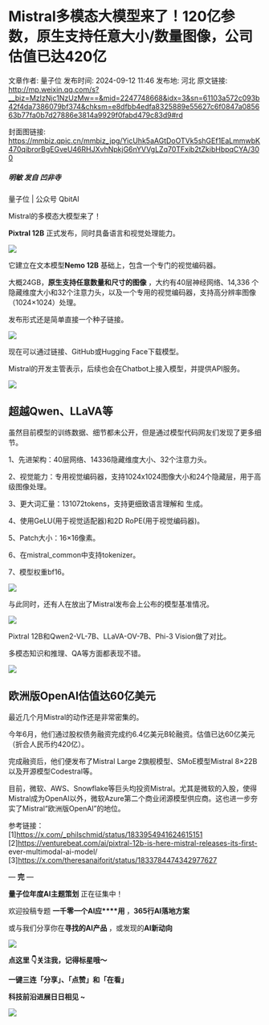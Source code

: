 # Mistral多模态大模型来了！120亿参数，原生支持任意大小/数量图像，公司估值已达420亿

文章作者: 量子位
发布时间: 2024-09-12 11:46
发布地: 河北
原文链接: http://mp.weixin.qq.com/s?__biz=MzIzNjc1NzUzMw==&mid=2247748668&idx=3&sn=61103a572c093b42f4da7386079bf374&chksm=e8dfbb4edfa8325889e55627c6f0847a085663b77fa0b7d27886e3814a9929f0fabd479c83d9#rd

封面图链接: https://mmbiz.qpic.cn/mmbiz_jpg/YicUhk5aAGtDoOTVk5shGEf1EaLmmwbK470qibrorBgEGveU46RHJXvhNpkjG6nYVVgLZq70TFxib2tZkibHbpqCYA/300

##### 明敏 发自 凹非寺  
量子位 | 公众号 QbitAI

Mistral的多模态大模型来了！

**Pixtral 12B** 正式发布，同时具备语言和视觉处理能力。

![](https://mmbiz.qpic.cn/mmbiz_png/YicUhk5aAGtDoOTVk5shGEf1EaLmmwbK4RnBq9edtIhgSl4hrLwuRxMeE6Tq3FXaJb2MxMQzUlqfCaU7WibbFv0g/640?wx_fmt=png&from=appmsg)

它建立在文本模型**Nemo 12B** 基础上，包含一个专门的视觉编码器。

大概24GB，**原生支持任意数量和尺寸的图像** ，大约有40层神经网络、14,336
个隐藏维度大小和32个注意力头，以及一个专用的视觉编码器，支持高分辨率图像（1024×1024）处理。

发布形式还是简单直接一个种子链接。

![](https://mmbiz.qpic.cn/mmbiz_png/YicUhk5aAGtDoOTVk5shGEf1EaLmmwbK43N3LU1aJaWy6Bmib1fdWPV1VpM78pLUzsszgbDicqwRtE1xoMB4KwCxw/640?wx_fmt=png&from=appmsg)

现在可以通过链接、GitHub或Hugging Face下载模型。

Mistral的开发主管表示，后续也会在Chatbot上接入模型，并提供API服务。

![](https://mmbiz.qpic.cn/mmbiz_png/YicUhk5aAGtDoOTVk5shGEf1EaLmmwbK4ULohlkrOBPHAhicP4aPXaGxib7qUZCPhlNq6scY4Og9denaYxlia4Riagg/640?wx_fmt=png&from=appmsg)

## 超越Qwen、LLaVA等

虽然目前模型的训练数据、细节都未公开，但是通过模型代码网友们发现了更多细节。

1、先进架构：40层网络、14336隐藏维度大小、32个注意力头。

2、视觉能力：专用视觉编码器，支持1024x1024图像大小和24个隐藏层，用于高级图像处理。

3、更大词汇量：131072tokens，支持更细致语言理解和 生成。

4、使用GeLU(用于视觉适配器)和2D RoPE(用于视觉编码器)。

5、Patch大小：16×16像素。

6、在mistral_common中支持tokenizer。

7、模型权重bf16。

![](https://mmbiz.qpic.cn/mmbiz_png/YicUhk5aAGtDoOTVk5shGEf1EaLmmwbK4wpp3piabHuyicSDMhWMPmRFR2rt2TZqH9Y2wFajeZTicb9UibFibqUW84Hw/640?wx_fmt=png&from=appmsg)

与此同时，还有人在放出了Mistral发布会上公布的模型基准情况。

![](https://mmbiz.qpic.cn/mmbiz_jpg/YicUhk5aAGtDoOTVk5shGEf1EaLmmwbK4zys7icw68z64CpPFxWxfXovtrxT0wl5VWgEic1TIPnZKbPfYIbDEOSuQ/640?wx_fmt=jpeg&from=appmsg)

Pixtral 12B和Qwen2-VL-7B、LLaVA-OV-7B、Phi-3 Vision做了对比。

多模态知识和推理、QA等方面都表现不错。

![](https://mmbiz.qpic.cn/mmbiz_jpg/YicUhk5aAGtDoOTVk5shGEf1EaLmmwbK4Z1dHe5t7lwxtiaNLyf1GCkekxib0h0Vib4NbhSAnRvQqx9QWJsDAJ9PuQ/640?wx_fmt=jpeg&from=appmsg)

## 欧洲版OpenAI估值达60亿美元

最近几个月Mistral的动作还是非常密集的。

今年6月，他们通过股权债务融资完成约6.4亿美元B轮融资。估值已达60亿美元（折合人民币约420亿）。

完成融资后，他们便发布了Mistral Large 2旗舰模型、SMoE模型Mistral 8×22B以及开源模型Codestral等。

目前，微软、AWS、Snowflake等巨头均投资Mistral。尤其是微软的入股，使得Mistral成为OpenAI以外，微软Azure第二个商业闭源模型供应商。这也进一步夯实了Mistral“欧洲版OpenAI”的地位。

参考链接：  
[1]https://x.com/_philschmid/status/1833954941624615151  
[2]https://venturebeat.com/ai/pixtral-12b-is-here-mistral-releases-its-first-
ever-multimodal-ai-model/  
[3]https://x.com/theresanaiforit/status/1833784474342977627

— **完** —

**量子位年度AI主题策划** 正在征集中！

欢迎投稿专题 **一千零一个AI应****用** ，**365行AI落地方案**

或与我们分享你在**寻找的AI产品** ，或发现的**AI新动向**

![](https://mmbiz.qpic.cn/mmbiz_png/YicUhk5aAGtDpTavEwUl8aOlFLGHaPnaKXJcMUeJtGXVLliac6P6XxYHIKhnz0NPUgVvlrXAvJC33ibh8aYDdyudA/640?wx_fmt=png&from=appmsg)

  

**点这里 👇关注我，记得标星哦～**

**一键三连「分享」、「点赞」和「在看」**

**科技前沿进展日日相见 ~**

![](https://mmbiz.qpic.cn/mmbiz_svg/g9RQicMD01M0tYoRQT2cMQRmPS5ZDyrrfzeksiay90KaDzlGBH61icqHxmgFKfvfXtVuwTHV740CDLAaXU1LIfZyoJEpYKcRIiaE/640?wx_fmt=svg)

